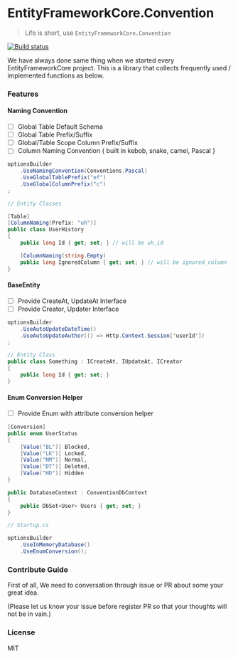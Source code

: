 # EntityFrameworkCore.Convention
> Life is short, use `EntityFrameworkCore.Convention`

[![Build status](https://ci.appveyor.com/api/projects/status/4ae0j3ca0ipkp0mi/branch/master?svg=true)](https://ci.appveyor.com/project/jinseoung-lee/entityframeworkcore-convention/branch/master)

We have always done same thing when we started every EntityFrameworkCore project.
This is a library that collects frequently used / implemented functions as below.

### Features

#### Naming Convention

- [ ] Global Table Default Schema
- [ ] Global Table Prefix/Suffix
- [ ] Global/Table Scope Column Prefix/Suffix
- [ ] Column Naming Convention { built in kebob, snake, camel, Pascal }

```csharp
optionsBuilder
    .UseNamingConvention(Conventions.Pascal)
    .UseGlobalTablePrefix("ef")
    .UseGlobalColumnPrefix("c")
;

// Entity Classes

[Table]
[ColumnNaming(Prefix: "uh")]
public class UserHistory
{
    public long Id { get; set; } // will be uh_id

    [ColumnNaming(string.Empty)
    public long IgnoredColumn { get; set; } // will be ignored_column
}

```

#### BaseEntity

- [ ] Provide CreateAt, UpdateAt Interface
- [ ] Provide Creator, Updater Interface

```csharp
optionsBuilder
    .UseAutoUpdateDateTime()
    .UseAutoUpdateAuthor(() => Http.Context.Session['userId'])
;

// Entity Class
public class Something : ICreateAt, IUpdateAt, ICreator
{
    public long Id { get; set; }
}
```

#### Enum Conversion Helper

- [ ] Provide Enum with attribute conversion helper

```csharp
[Conversion]
public enum UserStatus
{
    [Value("BL")] Blocked,
    [Value("LK")] Locked,
    [Value("NM")] Normal,
    [Value("DT")] Deleted,
    [Value("HD")] Hidden
}

public DatabaseContext : ConventionDbContext
{
    public DbSet<User> Users { get; set; }
}

// Startup.cs

optionsBuilder
    .UseInMemoryDatabase()
    .UseEnumConversion();
```

### Contribute Guide

First of all, We need to conversation through issue or PR about some your great idea.

(Please let us know your issue before register PR so that your thoughts will not be in vain.)

### License

MIT
